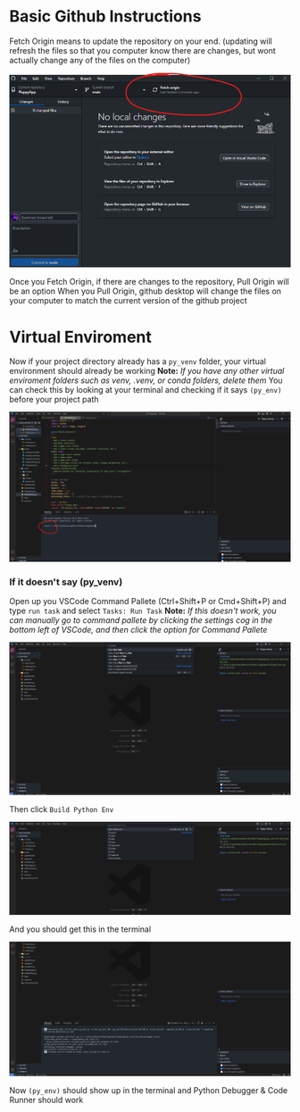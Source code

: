 # Basic Github Instructions

Fetch Origin means to update the repository on your end. (updating will refresh the files so that you computer know there are changes, but wont actually change any of the files on the computer)

![screenshot](.github/fetchCheck.png)

Once you Fetch Origin, if there are changes to the repository, Pull Origin will be an option
When you Pull Origin, github desktop will change the files on your computer to match the current version of the github project

# Virtual Enviroment

Now if your project directory already has a `py_venv` folder, your virtual environment should already be working
**Note:** _If you have any other virtual enviroment folders such as venv, .venv, or conda folders, delete them_
You can check this by looking at your terminal and checking if it says `(py_env)` before your project path

![venvCheck](.github/venvCheck.png)

### If it doesn't say (py_venv)

Open up you VSCode Command Pallete (Ctrl+Shift+P or Cmd+Shift+P) and type `run task` and select `Tasks: Run Task`
**Note:** _If this doesn't work, you can manually go to command pallete by clicking the settings cog in the bottom left of VSCode, and then click the option for Command Pallete_

![runTask](.github/runTask.png)

Then click `Build Python Env`

![buildTask](.github/buildTask.png)

And you should get this in the terminal

![buildingTask](.github/buildingTask.png)

Now `(py_env)` should show up in the terminal and Python Debugger & Code Runner should work
